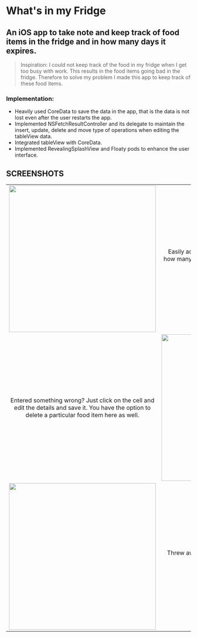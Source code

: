 # What's in my Fridge
## An iOS app to take note and keep track of food items in the fridge and in how many days it expires.

> Inspiration: I could not keep track of the food in my fridge when I get too busy with work. This results in the food items going bad in the fridge. Therefore to solve my problem I made this app to keep track of these food items.

### Implementation:
- Heavily used CoreData to save the data in the app, that is the data is not lost even after the user restarts the app.
- Implemented NSFetchResultController and its delegate to maintain the insert, update, delete and move type of operations when editing the tableView data.
- Integrated tableView with CoreData.
- Implemented RevealingSplashView and Floaty pods to enhance the user interface.

## SCREENSHOTS

<table style="width:100%">
  <tr>
    <td>
      <img src="https://user-images.githubusercontent.com/26324291/29854044-6af30c54-8cf8-11e7-8a66-bae73afa0120.png" width="400">
    </td>
    <td align="center">
      Easily add food items, just enter the name and in how many days it will expire and it will appear in the tableView below.
    </td>
  </tr>
  <tr>
    <td align="center">
      Entered something wrong? Just click on the cell and edit the details and save it. You have the option to delete a particular food item here as well.
    </td>
    <td>
      <img src="https://user-images.githubusercontent.com/26324291/29854050-6fa12a24-8cf8-11e7-9f59-81dc84d581f4.png" width="400">
    </td>
  </tr>
  <tr>
    <td>
      <img src="https://user-images.githubusercontent.com/26324291/29854051-7255e944-8cf8-11e7-88cd-78c6d7399340.png" width="400">
    </td>
    <td align="center">
      Threw away all the food? Click on the plus button and clear all the items in the list.
    </td>
  </tr>
</table>




             
